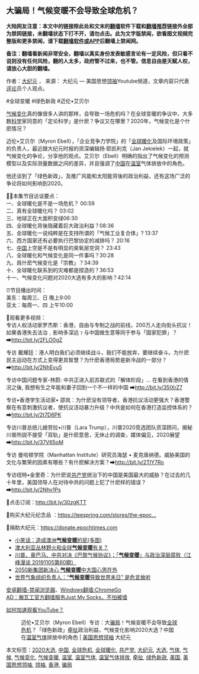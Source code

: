  <h2>大骗局！气候变暖不会导致全球危机？</h2> <p class="notice"><b>大陆网友注意：本文中的链接除此处和文末的<a href="https://github.com/bannedbook/fanqiang" >翻墙</a>软件下载和<a href="https://github.com/killgcd/justmysocks/blob/master/README.md">翻墙推荐</a>链接外全部为禁网链接，未翻墙状态下打不开，请勿点击。此为文字版禁闻，欲看图文视频完整版和更多禁闻，请下载<a href="https://github.com/bannedbook/fanqiang">翻墙软件或APP</a>后翻墙上禁闻网。</p><p>备注：翻墙看新闻非常安全，翻墙以真实身份发表敏感言论有一定风险，但只看不说则没有任何风险，翻的人太多，政府管不过来，也不管。信息自由是天赋人权，请放心大胆的翻墙。</b></p>  <div class="entry"> <p>作者：<span class='wp_keywordlink_affiliate'><a href="http://www.epochtimes.com/" title="大纪元" target="_blank">大纪元</a></span> ， 来源： 大纪元 — 美国思想<a href="https://www.bannedbook.org/bnews/tag/%E9%A2%86%E8%A2%96/" class="st_tag internal_tag" rel="tag" title="标签 领袖 下的日志">领袖</a>Youtube频道，文章内容只代表<span class='wp_keywordlink_affiliate'><a href="https://www.bannedbook.org/bnews/comments/" title="新闻评论" target="_blank">评论</a></span>员个人观点。</p> <figure></figure> <p>#全球变暖 #绿色新政 #迈伦•艾贝尔</p> <p><span class='wp_keywordlink'><a href="https://www.bannedbook.org/bnews/ssgc/20180904/993719.html" title="《魔鬼在统治着我们的世界(23)：环保主义(上)》" target="_blank">气候变化</a></span>真的像很多人讲的那样，会导致一场危机吗？在全球变暖的争议中，大多数<span class='wp_keywordlink'><a href="https://www.bannedbook.org/forum11/topic309.html" title="禁片：“科学”的棍子" target="_blank">科学</a></span>家同意的「定论科学」是什麽？争议又在哪里？2020年，气候变化是个什麽情况？</p> <p>迈伦•艾贝尔（Myron Ebell），「企业竞争力学院」的「<a href="https://www.bannedbook.org/bnews/tag/%E5%85%A8%E7%90%83%E6%9A%96%E5%8C%96/" class="st_tag internal_tag" rel="tag" title="标签 全球暖化 下的日志">全球暖化</a>及国际环境政策」的负责人，最近跟大纪元时报的资深编辑扬‧耶凯利克（Jan Jekielek）一起，就气候变化的争论，分享他的观点。艾贝尔（Ebell）明确的指出了气候变化的预测模型以及实际测量数据之间的差异，并且强调了<span class='wp_keywordlink_affiliate'><a href="https://www.bannedbook.org/" title="中国" target="_blank">中国</a></span>在<a href="https://www.bannedbook.org/bnews/tag/%E6%B8%A9%E5%AE%A4/" class="st_tag internal_tag" rel="tag" title="标签 温室 下的日志">温室</a>气体排放中的角色。</p>  <p>他还谈到了「绿色新政」，及推广风能和太阳能背後的政治利益，还有这场广泛的争论将如何影响到2020。</p> <p>✍🏻本集节目访谈要点：<br /> 一、全球暖化是不是一场危机？ 00:59<br /> 二、真有全球暖化吗？ 03:02<br /> 三、地球正在大面积变绿06:30<br /> 四、全球暖化背後隐藏着巨大政治利益？08:36<br /> 五、全球暖化一说纯粹是在支持所谓的「气候工业复合体」? 13:37<br /> 六、西方国家还有必要执行巴黎协定的减排吗？ 20:16<br /> 七、<a href="https://www.bannedbook.org/bnews/tag/%E4%B8%AD%E5%9B%BD/" class="st_tag internal_tag" rel="tag" title="标签 中国 下的日志">中国</a>上空是不是有明显的臭氧层空洞？ 23:43<br /> 八、全球暖化和气候变化是同一件事吗？30:28<br /> 九、爲什麽气候变化是「宗教」？34:39<br /> 十、全球暖化联系到的灾难都是捏造的？36:53<br /> 十一、气候变化问题对2020大选有多大的影响？42:14</p> <p>⏰节目播出时间：<br /> 美东：每周三、日 晚上9:00<br /> 亚太：每周一、四 上午10:00</p> <p>👏观看更多视频：<br /> 专访人权活动家罗杰斯：香港，自由与专制之战的前线，200万人走向街头抗议！如果香港失去法治﹐影响多深远﹖与中国做生意等同于参与「国家犯罪」？➡<a class="yt-uix-sessionlink" href="https://www.youtube.com/redirect?v=J-0Wc-h2-tg&amp;event=video_description&amp;redir_token=XgjLGIxDU-vv2-wlkeFrkcpGYjR8MTU4Nzk1OTQ4OEAxNTg3ODczMDg4&amp;q=http%3A%2F%2Fbit.ly%2F2FLO0gZ" target="_blank" rel="nofollow noopener" data-url="/redirect?v=J-0Wc-h2-tg&amp;event=video_description&amp;redir_token=XgjLGIxDU-vv2-wlkeFrkcpGYjR8MTU4Nzk1OTQ4OEAxNTg3ODczMDg4&amp;q=http%3A%2F%2Fbit.ly%2F2FLO0gZ" data-target-new-window="True" data-sessionlink="itct=CDUQ6TgYACITCNPQ7ZqYhekCFQKScAodGQEL0EjY9dvDvs7F9ic">http://bit.ly/2FLO0gZ</a></p>  <p>专访 戴耀廷：港人明白我们必须继续战斗，我们不能放弃，要继续奋斗。为什麽民主运动在方式上变得更具智慧？为什麽香港局势是新冷战的一部分？➡<a class="yt-uix-sessionlink" href="https://www.youtube.com/redirect?v=J-0Wc-h2-tg&amp;event=video_description&amp;redir_token=XgjLGIxDU-vv2-wlkeFrkcpGYjR8MTU4Nzk1OTQ4OEAxNTg3ODczMDg4&amp;q=http%3A%2F%2Fbit.ly%2F2NhEvu5" target="_blank" rel="nofollow noopener" data-url="/redirect?v=J-0Wc-h2-tg&amp;event=video_description&amp;redir_token=XgjLGIxDU-vv2-wlkeFrkcpGYjR8MTU4Nzk1OTQ4OEAxNTg3ODczMDg4&amp;q=http%3A%2F%2Fbit.ly%2F2NhEvu5" data-target-new-window="True" data-sessionlink="itct=CDUQ6TgYACITCNPQ7ZqYhekCFQKScAodGQEL0EjY9dvDvs7F9ic">http://bit.ly/2NhEvu5</a></p> <p>专访中国问题专家-林蔚: 中共正进入前苏联式的「解体阶段」&#8230; 在看到香港的情况之後, 我想有生之年能和妻子回到一个不一样的中国 ➡<a class="yt-uix-sessionlink" href="https://www.youtube.com/redirect?v=J-0Wc-h2-tg&amp;event=video_description&amp;redir_token=XgjLGIxDU-vv2-wlkeFrkcpGYjR8MTU4Nzk1OTQ4OEAxNTg3ODczMDg4&amp;q=http%3A%2F%2Fbit.ly%2F35IXrZ7" target="_blank" rel="nofollow noopener" data-url="/redirect?v=J-0Wc-h2-tg&amp;event=video_description&amp;redir_token=XgjLGIxDU-vv2-wlkeFrkcpGYjR8MTU4Nzk1OTQ4OEAxNTg3ODczMDg4&amp;q=http%3A%2F%2Fbit.ly%2F35IXrZ7" data-target-new-window="True" data-sessionlink="itct=CDUQ6TgYACITCNPQ7ZqYhekCFQKScAodGQEL0EjY9dvDvs7F9ic">http://bit.ly/35IXrZ7</a></p> <p>专访•香港学生活动家• 邵岚：为什麽没有领导者，香港抗议活动更强大？香港警察在有意刺激抗议者，使抗议活动暴力升级？中共是如何在香港打造监控体系的？➡<a class="yt-uix-sessionlink" href="https://www.youtube.com/redirect?v=J-0Wc-h2-tg&amp;event=video_description&amp;redir_token=XgjLGIxDU-vv2-wlkeFrkcpGYjR8MTU4Nzk1OTQ4OEAxNTg3ODczMDg4&amp;q=http%3A%2F%2Fbit.ly%2F2t7D6PK" target="_blank" rel="nofollow noopener" data-url="/redirect?v=J-0Wc-h2-tg&amp;event=video_description&amp;redir_token=XgjLGIxDU-vv2-wlkeFrkcpGYjR8MTU4Nzk1OTQ4OEAxNTg3ODczMDg4&amp;q=http%3A%2F%2Fbit.ly%2F2t7D6PK" data-target-new-window="True" data-sessionlink="itct=CDUQ6TgYACITCNPQ7ZqYhekCFQKScAodGQEL0EjY9dvDvs7F9ic">http://bit.ly/2t7D6PK</a></p> <p>专访川普总统儿媳劳拉•川普（Lara Trump），川普2020竞选团队资深顾问，揭秘川普所説不接受「双轨」是什麽意思，无休止的调查，媒体偏见，2020展望➡<a class="yt-uix-sessionlink" href="https://www.youtube.com/redirect?v=J-0Wc-h2-tg&amp;event=video_description&amp;redir_token=XgjLGIxDU-vv2-wlkeFrkcpGYjR8MTU4Nzk1OTQ4OEAxNTg3ODczMDg4&amp;q=http%3A%2F%2Fbit.ly%2F37V65oM" target="_blank" rel="nofollow noopener" data-url="/redirect?v=J-0Wc-h2-tg&amp;event=video_description&amp;redir_token=XgjLGIxDU-vv2-wlkeFrkcpGYjR8MTU4Nzk1OTQ4OEAxNTg3ODczMDg4&amp;q=http%3A%2F%2Fbit.ly%2F37V65oM" data-target-new-window="True" data-sessionlink="itct=CDUQ6TgYACITCNPQ7ZqYhekCFQKScAodGQEL0EjY9dvDvs7F9ic">http://bit.ly/37V65oM</a></p>  <p>专访 曼哈顿学院（Manhattan Institute）研究员海瑟 • 麦克唐纳德。威胁美国的文化与繁荣的因素有哪些？有什麽解决方案？➡<a class="yt-uix-sessionlink" href="https://www.youtube.com/redirect?v=J-0Wc-h2-tg&amp;event=video_description&amp;redir_token=XgjLGIxDU-vv2-wlkeFrkcpGYjR8MTU4Nzk1OTQ4OEAxNTg3ODczMDg4&amp;q=http%3A%2F%2Fbit.ly%2F2TlY7Ro" target="_blank" rel="nofollow noopener" data-url="/redirect?v=J-0Wc-h2-tg&amp;event=video_description&amp;redir_token=XgjLGIxDU-vv2-wlkeFrkcpGYjR8MTU4Nzk1OTQ4OEAxNTg3ODczMDg4&amp;q=http%3A%2F%2Fbit.ly%2F2TlY7Ro" data-target-new-window="True" data-sessionlink="itct=CDUQ6TgYACITCNPQ7ZqYhekCFQKScAodGQEL0EjY9dvDvs7F9ic">http://bit.ly/2TlY7Ro</a></p> <p>专访纽特•金里奇：为什麽说<a href="https://www.bannedbook.org/bnews/tag/%e5%85%b1%e4%ba%a7%e5%85%9a/" class="st_tag internal_tag" rel="tag" title="标签 共产党 下的日志">共产党</a>统治下的中国是美国最大的威胁？在过去的几十年里，美国领导人在对待中共的问题上犯了什麽样的错误？➡<a class="yt-uix-sessionlink" href="https://www.youtube.com/redirect?v=J-0Wc-h2-tg&amp;event=video_description&amp;redir_token=XgjLGIxDU-vv2-wlkeFrkcpGYjR8MTU4Nzk1OTQ4OEAxNTg3ODczMDg4&amp;q=http%3A%2F%2Fbit.ly%2F2Nhv1Ps" target="_blank" rel="nofollow noopener" data-url="/redirect?v=J-0Wc-h2-tg&amp;event=video_description&amp;redir_token=XgjLGIxDU-vv2-wlkeFrkcpGYjR8MTU4Nzk1OTQ4OEAxNTg3ODczMDg4&amp;q=http%3A%2F%2Fbit.ly%2F2Nhv1Ps" data-target-new-window="True" data-sessionlink="itct=CDUQ6TgYACITCNPQ7ZqYhekCFQKScAodGQEL0EjY9dvDvs7F9ic">http://bit.ly/2Nhv1Ps</a></p> <p>🔔点击订阅：<a class="yt-uix-sessionlink" href="https://www.youtube.com/redirect?v=J-0Wc-h2-tg&amp;event=video_description&amp;redir_token=XgjLGIxDU-vv2-wlkeFrkcpGYjR8MTU4Nzk1OTQ4OEAxNTg3ODczMDg4&amp;q=http%3A%2F%2Fbit.ly%2F30zgKTT" target="_blank" rel="nofollow noopener" data-url="/redirect?v=J-0Wc-h2-tg&amp;event=video_description&amp;redir_token=XgjLGIxDU-vv2-wlkeFrkcpGYjR8MTU4Nzk1OTQ4OEAxNTg3ODczMDg4&amp;q=http%3A%2F%2Fbit.ly%2F30zgKTT" data-target-new-window="True" data-sessionlink="itct=CDUQ6TgYACITCNPQ7ZqYhekCFQKScAodGQEL0EjY9dvDvs7F9ic">http://bit.ly/30zgKTT</a></p> <p>🎁购买大纪元纪念品 ：<a class="yt-uix-sessionlink" href="https://www.youtube.com/redirect?v=J-0Wc-h2-tg&amp;event=video_description&amp;redir_token=XgjLGIxDU-vv2-wlkeFrkcpGYjR8MTU4Nzk1OTQ4OEAxNTg3ODczMDg4&amp;q=https%3A%2F%2Fteespring.com%2Fstores%2Fthe-epoch-times" target="_blank" rel="nofollow noopener" data-url="/redirect?v=J-0Wc-h2-tg&amp;event=video_description&amp;redir_token=XgjLGIxDU-vv2-wlkeFrkcpGYjR8MTU4Nzk1OTQ4OEAxNTg3ODczMDg4&amp;q=https%3A%2F%2Fteespring.com%2Fstores%2Fthe-epoch-times" data-target-new-window="True" data-sessionlink="itct=CDUQ6TgYACITCNPQ7ZqYhekCFQKScAodGQEL0EjY9dvDvs7F9ic">https://teespring.com/stores/the-epoc&#8230;</a></p>  <p>💐捐助大纪元：<a class="yt-uix-sessionlink" href="https://www.youtube.com/redirect?v=J-0Wc-h2-tg&amp;event=video_description&amp;redir_token=XgjLGIxDU-vv2-wlkeFrkcpGYjR8MTU4Nzk1OTQ4OEAxNTg3ODczMDg4&amp;q=https%3A%2F%2Fdonate.epochtimes.com" target="_blank" rel="nofollow noopener" data-url="/redirect?v=J-0Wc-h2-tg&amp;event=video_description&amp;redir_token=XgjLGIxDU-vv2-wlkeFrkcpGYjR8MTU4Nzk1OTQ4OEAxNTg3ODczMDg4&amp;q=https%3A%2F%2Fdonate.epochtimes.com" data-target-new-window="True" data-sessionlink="itct=CDUQ6TgYACITCNPQ7ZqYhekCFQKScAodGQEL0EjY9dvDvs7F9ic">https://donate.epochtimes.com</a></p> <ul class='op-related-articles' title='相关阅读'> <li><a href='https://www.bannedbook.org/bnews/ccpdope/20200120/1261939.html' target='_blank'>小笑话：造成澳洲<b>气候变暖</b>的屁(多图)</a></li> <li><a href='https://www.bannedbook.org/bnews/worldnews/20200108/1255307.html' target='_blank'>澳大利亚丛林野火和全球<b>气候变暖</b>有关？</a></li> <li><a href='https://www.bannedbook.org/bnews/cbnews/20191106/1218725.html' target='_blank'>川普、奥巴马、中共对决《巴黎气候协议》；「<b>气候变暖</b>」与政治深层腐败（江峰漫谈 20191105第60期）</a></li> <li><a href='https://www.bannedbook.org/bnews/baitai/20190924/1196936.html' target='_blank'>2050新集团新决心 <b>气候变暖</b>中大国心思在外</a></li> <li><a href='https://www.bannedbook.org/bnews/worldnews/20190910/1188822.html' target='_blank'>世界气象组织负责人：“<b>气候变暖</b>导致世界末日” 是危言耸听</a></li> </ul> <div class="texttj"> <a href="https://github.com/bannedbook/fanqiang/wiki/%E5%AE%89%E5%8D%93%E7%BF%BB%E5%A2%99-%E7%A6%81%E9%97%BB%E6%B5%8F%E8%A7%88%E5%99%A8" target="_blank">安卓翻墙-禁闻浏览器</a>、<a href="https://github.com/bannedbook/fanqiang/wiki/Chrome%E4%B8%80%E9%94%AE%E7%BF%BB%E5%A2%99%E5%8C%85" target="_blank">Windows翻墙:ChromeGo</a><br/> <a href="https://github.com/killgcd/justmysocks/blob/master/README.md" target="_blank">AD：搬瓦工官方翻墙服务Just My Socks，不怕被墙</a> </div><p><a href="https://www.bannedbook.org/bnews/topimagenews/20180409/925596.html" target="_blank" rel="noopener">如何加速观看YouTube？ </a></p> <figure class="op-interactive"><figcaption>迈伦•艾贝尔（Myron Ebell）专访：大<a href="https://www.bannedbook.org/bnews/tag/%E9%AA%97%E5%B1%80/" class="st_tag internal_tag" rel="tag" title="标签 骗局 下的日志">骗局</a>！气候变暖不会导致<a href="https://www.bannedbook.org/bnews/tag/%E5%85%A8%E7%90%83%E5%8D%B1%E6%9C%BA/" class="st_tag internal_tag" rel="tag" title="标签 全球危机 下的日志">全球危机</a>？「绿色新政」<a href="https://www.bannedbook.org/bnews/tag/%E7%89%B5%E6%89%AF/" class="st_tag internal_tag" rel="tag" title="标签 牵扯 下的日志">牵扯</a>政治利益，气候变化影响2020大选？中国在<a href="https://www.bannedbook.org/bnews/tag/%E6%B8%A9%E5%AE%A4%E6%B0%94%E4%BD%93/" class="st_tag internal_tag" rel="tag" title="标签 温室气体 下的日志">温室气体</a>排放中的角色 | <a href="https://www.bannedbook.org/bnews/tag/%e7%be%8e%e5%9b%bd%e6%80%9d%e6%83%b3%e9%a2%86%e8%a2%96/" class="st_tag internal_tag" rel="tag" title="标签 美国思想领袖 下的日志">美国思想领袖</a> 大纪元</figcaption></figure> </p><a name='sharetosocial'></a>           </div><!--END ENTRY--> <div class="postfooter"> <div>本文标签：<a href="https://www.bannedbook.org/bnews/tag/2020%e5%a4%a7%e9%80%89/" rel="tag">2020大选</a>, <a href="https://www.bannedbook.org/bnews/tag/%E4%B8%AD%E5%9B%BD/" rel="tag">中国</a>, <a href="https://www.bannedbook.org/bnews/tag/%E5%85%A8%E7%90%83%E5%8D%B1%E6%9C%BA/" rel="tag">全球危机</a>, <a href="https://www.bannedbook.org/bnews/tag/%E5%85%A8%E7%90%83%E6%9A%96%E5%8C%96/" rel="tag">全球暖化</a>, <a href="https://www.bannedbook.org/bnews/tag/%e5%85%b1%e4%ba%a7%e5%85%9a/" rel="tag">共产党</a>, <a href="https://www.bannedbook.org/bnews/tag/%e5%a4%a7%e7%ba%aa%e5%85%83/" rel="tag">大纪元</a>, <a href="https://www.bannedbook.org/bnews/tag/%e5%a4%a7%e9%80%89/" rel="tag">大选</a>, <a href="https://www.bannedbook.org/bnews/tag/%E6%B0%94%E4%BD%93/" rel="tag">气体</a>, <a href="https://www.bannedbook.org/bnews/tag/%e6%b0%94%e5%80%99/" rel="tag">气候</a>, <a href="https://www.bannedbook.org/bnews/tag/%E6%B0%94%E5%80%99%E5%8F%98%E5%8C%96/" rel="tag">气候变化</a>, <a href="https://www.bannedbook.org/bnews/tag/%E6%B0%94%E5%80%99%E5%8F%98%E6%9A%96/" rel="tag">气候变暖</a>, <a href="https://www.bannedbook.org/bnews/tag/%E6%B8%A9%E5%AE%A4/" rel="tag">温室</a>, <a href="https://www.bannedbook.org/bnews/tag/%E6%B8%A9%E5%AE%A4%E6%B0%94%E4%BD%93/" rel="tag">温室气体</a>, <a href="https://www.bannedbook.org/bnews/tag/%E6%B8%A9%E5%AE%A4%E6%B0%94%E4%BD%93%E6%8E%92%E6%94%BE/" rel="tag">温室气体排放</a>, <a href="https://www.bannedbook.org/bnews/tag/%E7%89%B5%E6%89%AF/" rel="tag">牵扯</a>, <a href="https://www.bannedbook.org/bnews/tag/%E7%BB%BF%E8%89%B2%E6%96%B0%E6%94%BF/" rel="tag">绿色新政</a>, <a href="https://www.bannedbook.org/bnews/tag/%e7%be%8e%e5%9b%bd/" rel="tag">美国</a>, <a href="https://www.bannedbook.org/bnews/tag/%e7%be%8e%e5%9b%bd%e6%80%9d%e6%83%b3%e9%a2%86%e8%a2%96/" rel="tag">美国思想领袖</a>, <a href="https://www.bannedbook.org/bnews/tag/%E9%A2%86%E8%A2%96/" rel="tag">领袖</a>, <a href="https://www.bannedbook.org/bnews/tag/%e9%a6%99%e6%b8%af/" rel="tag">香港</a>, <a href="https://www.bannedbook.org/bnews/tag/%E9%AA%97%E5%B1%80/" rel="tag">骗局</a></div>  </div><!--END POSTFOOTER--> 